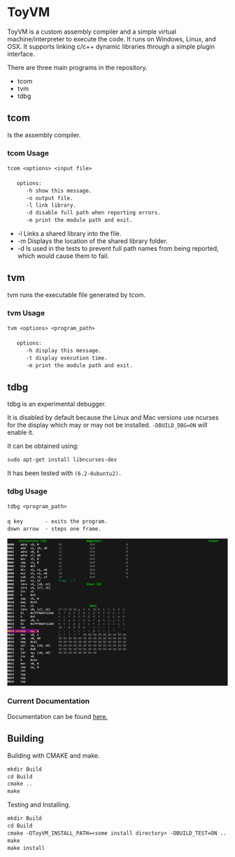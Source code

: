 # ToyVM

ToyVM is a custom assembly compiler and a simple virtual machine/interpreter to execute the code. It runs on Windows, Linux, and OSX. It supports linking c/c++ dynamic libraries through a simple plugin interface.

There are three main programs in the repository.

* tcom
* tvm
* tdbg

## tcom

Is the assembly compiler.

### tcom Usage

```txt
tcom <options> <input file>

   options:
      -h show this message.
      -o output file.
      -l link library.
      -d disable full path when reporting errors.
      -m print the module path and exit.
```

* -l Links a shared library into the file.
* -m Displays the location of the shared library folder.
* -d Is used in the tests to prevent full path names from being reported, which would cause them to fail.

## tvm

tvm runs the executable file generated by tcom.

### tvm Usage

```txt
tvm <options> <program_path>

   options:
      -h display this message.
      -t display execution time.
      -m print the module path and exit.
```

## tdbg

tdbg is an experimental debugger.

It is disabled by default because the Linux and Mac versions use ncurses for the display which may or may not be installed. ```-DBUILD_DBG=ON``` will enable it.

It can be obtained using:

```txt
sudo apt-get install libncurses-dev
```

It has been tested with ```(6.2-0ubuntu2).```

### tdbg Usage

```txt
tdbg <program_path>

q key       - exits the program.
down arrow  - steps one frame.
```

![Cap](Capture.gif)

### Current Documentation

Documentation can be found [here.](Codes.md)

## Building

Building with CMAKE and make.

```txt
mkdir Build
cd Build
cmake ..
make
```

Testing and Installing.

```txt
mkdir Build
cd Build
cmake -DToyVM_INSTALL_PATH=<some install directory> -DBUILD_TEST=ON ..
make
make install
```
